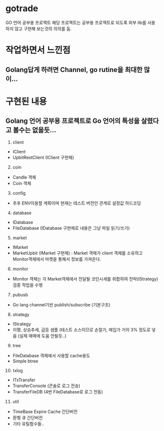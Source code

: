 # gotrade
GO 언어 공부용 프로젝트
해당 프로젝트는 공부용 프로젝트로 되도록 외부 lib를 사용하지 않고 구현해 보는것의 의의를 둠.

# 작업하면서 느낀점
## Golang답게 하려면 Channel, go rutine을 최대한 많이...

# 구현된 내용 
## Golang 언어 공부용 프로젝트로 Go 언어의 특성을 살렸다고 볼수는 없을듯...

1. client
 - IClient
 - UpbitRestClient (IClient 구현체)
2. coin
 - Candle 객체
 - Coin 객체
3. config
 - 추후 ENV이용할 계획이며 현재는 테스트 버전인 관계로 설정값 하드코딩
4. database
 - IDatabase
 - FileDatabase (IDatabase 구현체로 내용은 그냥 파일 읽기/쓰기)
5. market
 - IMarket
 - MarketUpbit (IMarket 구현체)
   : Market 객체가 client 객체를 소유하고 Monitor객체에서 마켓을 통해서 정보를 가져온다.
6. monitor
 - Monitor 객체는 각 Market객체에서 전달될 코인시세를 취합하여 전략(IStrategy)검증 작업을 수행
7. pubusb
 - Go lang channel기반 publish/subscribe (기본구조)
8. strategy
 - IStrategy
 - 이평, 상승추세, 급등 샘플 (테스트 소스이므로 손절가, 매입가 거의 3% 정도로 넣음 (실제 매매에 도움 안될듯..)
9. tree
 - FileDatabase 객체에서 사용할 cache용도
 - Simple btree
10. txlog
 - ITxTransfer
 - TransferConsole (콘솔로 로그 전송)
 - TransferFileDB (4번 FileDatabase로 로그 전동)
11. util
 - TimeBase Expire Cache 간단버전
 - 환형 큐 간단버전
 - 기타 유틸함수들..
